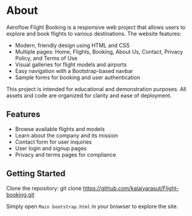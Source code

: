 # About

Aeroflow Flight Booking is a responsive web project that allows users to explore and book flights to various destinations. The website features:

- Modern, friendly design using HTML and CSS
- Multiple pages: Home, Flights, Booking, About Us, Contact, Privacy Policy, and Terms of Use
- Visual galleries for flight models and airports
- Easy navigation with a Bootstrap-based navbar
- Sample forms for booking and user authentication

This project is intended for educational and demonstration purposes. All assets and code are organized for clarity and ease of deployment.

## Features

- Browse available flights and models
- Learn about the company and its mission
- Contact form for user inquiries
- User login and signup pages
- Privacy and terms pages for compliance

## Getting Started

Clone the repository:
  git clone https://github.com/kalaiyarasut/Flight-booking.git
  
Simply open `Main bootstrap.html` in your browser to explore the site.
